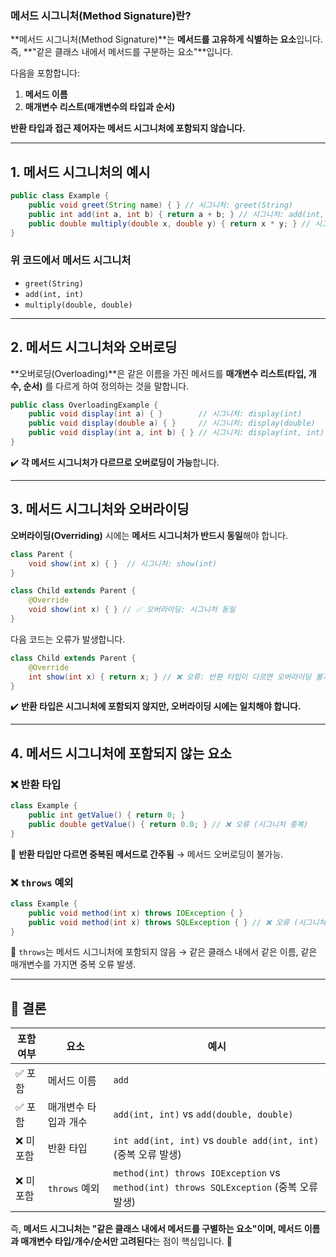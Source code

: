 ### **메서드 시그니처(Method Signature)란?**
**메서드 시그니처(Method Signature)**는 **메서드를 고유하게 식별하는 요소**입니다. 즉, **"같은 클래스 내에서 메서드를 구분하는 요소"**입니다.

다음을 포함합니다:

1. **메서드 이름**  
2. **매개변수 리스트(매개변수의 타입과 순서)**  

**반환 타입과 접근 제어자는 메서드 시그니처에 포함되지 않습니다.**  

---

## **1. 메서드 시그니처의 예시**
```java
public class Example {
    public void greet(String name) { } // 시그니처: greet(String)
    public int add(int a, int b) { return a + b; } // 시그니처: add(int, int)
    public double multiply(double x, double y) { return x * y; } // 시그니처: multiply(double, double)
}
```
### **위 코드에서 메서드 시그니처**
- `greet(String)`
- `add(int, int)`
- `multiply(double, double)`

---

## **2. 메서드 시그니처와 오버로딩**
**오버로딩(Overloading)**은 같은 이름을 가진 메서드를 **매개변수 리스트(타입, 개수, 순서)** 를 다르게 하여 정의하는 것을 말합니다.  

```java
public class OverloadingExample {
    public void display(int a) { }        // 시그니처: display(int)
    public void display(double a) { }     // 시그니처: display(double)
    public void display(int a, int b) { } // 시그니처: display(int, int)
}
```
✔️ **각 메서드 시그니처가 다르므로 오버로딩이 가능**합니다.

---

## **3. 메서드 시그니처와 오버라이딩**
**오버라이딩(Overriding)** 시에는 **메서드 시그니처가 반드시 동일**해야 합니다.

```java
class Parent {
    void show(int x) { }  // 시그니처: show(int)
}

class Child extends Parent {
    @Override
    void show(int x) { } // ✅ 오버라이딩: 시그니처 동일
}
```

다음 코드는 오류가 발생합니다.
```java
class Child extends Parent {
    @Override
    int show(int x) { return x; } // ❌ 오류: 반환 타입이 다르면 오버라이딩 불가능
}
```
✔️ **반환 타입은 시그니처에 포함되지 않지만, 오버라이딩 시에는 일치해야 합니다.**

---

## **4. 메서드 시그니처에 포함되지 않는 요소**
### **❌ 반환 타입**
```java
class Example {
    public int getValue() { return 0; }
    public double getValue() { return 0.0; } // ❌ 오류 (시그니처 중복)
}
```
🚨 **반환 타입만 다르면 중복된 메서드로 간주됨** → 메서드 오버로딩이 불가능.

### **❌ `throws` 예외**
```java
class Example {
    public void method(int x) throws IOException { }
    public void method(int x) throws SQLException { } // ❌ 오류 (시그니처 동일)
}
```
🚨 `throws`는 메서드 시그니처에 포함되지 않음 → 같은 클래스 내에서 같은 이름, 같은 매개변수를 가지면 중복 오류 발생.

---

## **📌 결론**
| 포함 여부 | 요소 | 예시 |
|----------|------|------|
| ✅ 포함 | 메서드 이름 | `add` |
| ✅ 포함 | 매개변수 타입과 개수 | `add(int, int)` vs `add(double, double)` |
| ❌ 미포함 | 반환 타입 | `int add(int, int)` vs `double add(int, int)` (중복 오류 발생) |
| ❌ 미포함 | `throws` 예외 | `method(int) throws IOException` vs `method(int) throws SQLException` (중복 오류 발생) |

즉, **메서드 시그니처는 "같은 클래스 내에서 메서드를 구별하는 요소"이며, 메서드 이름과 매개변수 타입/개수/순서만 고려된다**는 점이 핵심입니다. 🚀